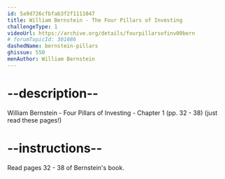 ```yaml
---
id: 5a9d726cfbfab3f2f1111047
title: William Bernstein - The Four Pillars of Investing
challengeType: 1
videoUrl: https://archive.org/details/fourpillarsofinv00bern
# forumTopicId: 301086
dashedName: bernstein-pillars
ghissue: 550
menAuthor: William Bernstein
---
```


# --description--

William Bernstein - Four Pillars of Investing - Chapter 1 (pp. 32 - 38) (just read these pages!)

# --instructions--

Read pages 32 - 38 of Bernstein's book.